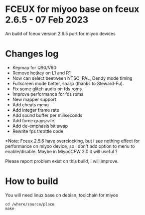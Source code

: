 # FCEUX for miyoo base on fceux 2.6.5 - 07 Feb 2023

An build of fceux version 2.6.5 port for miyoo devices

# Changes log
- Keymap for Q90/V90
- Remove hotkey on L1 and R1
- Now can select beetween NTSC, PAL, Dendy mode timing
- Fullscreen mode better, sharp (thanks to Steward-Fu).
- Fix some glitch audio on fds roms
- Improve performance for fds roms
- New mapper support
- Add cheats menu
- Add integer frame rate
- Add sound buffer per miliseconds
- Add force grayscale
- Add de-emphasis bit swap
- Rewrite fps throttle code

*Note: Fceux 2.5.6 have overclocking, but i see nothing effect for performance on miyoo device, so i don't add option to menu to enable/disable. Maybe in MiyooCFW 2.0 it will useful ?

Please report problem exist on this build, i will improve.

# How to build
You will need linux base on debian, toolchain for miyoo

```
cd /where/source/place
make

```
